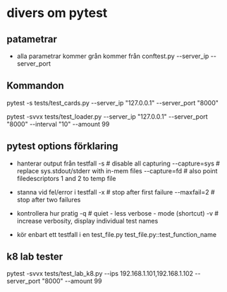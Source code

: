 # divers om pytest

## patametrar

- alla parametrar kommer grån kommer från conftest.py
  --server_ip
  --server_port

## Kommandon

pytest -s tests/test_cards.py --server_ip "127.0.0.1" --server_port "8000"

pytest -svvx tests/test_loader.py --server_ip "127.0.0.1" --server_port "8000" --interval "10" --amount 99

## pytest options förklaring

- hanterar output från testfall
  -s # disable all capturing
  --capture=sys # replace sys.stdout/stderr with in-mem files
  --capture=fd # also point filedescriptors 1 and 2 to temp file

- stanna vid fel/error i testfall
  -x # stop after first failure
  --maxfail=2 # stop after two failures

- kontrollera hur pratig
  -q # quiet - less verbose - mode (shortcut)
  -v # increase verbosity, display individual test names

- kör enbart ett testfall i en test_file.py
  test_file.py::test_function_name

## k8 lab tester

pytest -svvx tests/test_lab_k8.py --ips 192.168.1.101,192.168.1.102 --server_port "8000" --amount 99
